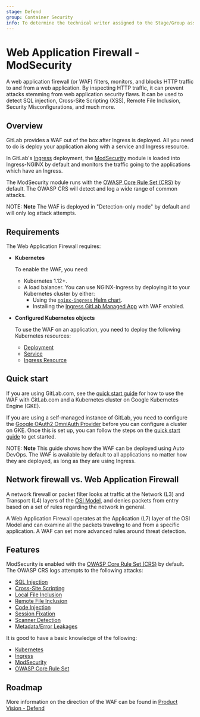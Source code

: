 ```yaml
---
stage: Defend
group: Container Security
info: To determine the technical writer assigned to the Stage/Group associated with this page, see https://about.gitlab.com/handbook/engineering/ux/technical-writing/#designated-technical-writers
---
```



# Web Application Firewall - ModSecurity

A web application firewall (or WAF) filters, monitors, and blocks HTTP traffic to
and from a web application. By inspecting HTTP traffic, it can prevent attacks
stemming from web application security flaws. It can be used to detect SQL injection,
Cross-Site Scripting (XSS), Remote File Inclusion, Security Misconfigurations, and
much more.

## Overview

GitLab provides a WAF out of the box after Ingress is deployed.
All you need to do is deploy your application along with a service
and Ingress resource.

In GitLab's [Ingress](../../user/clusters/applications.md#ingress) deployment, the [ModSecurity](https://modsecurity.org/) module is loaded
into Ingress-NGINX by default and monitors the traffic going to the
applications which have an Ingress.

The ModSecurity module runs with the [OWASP Core Rule Set (CRS)](https://coreruleset.org/) by default. The OWASP CRS will detect and log a wide range of common attacks.

NOTE: **Note**
The WAF is deployed in "Detection-only mode" by default and will only log attack
attempts.

## Requirements

The Web Application Firewall requires:

- **Kubernetes**

  To enable the WAF, you need:

  - Kubernetes 1.12+.
  - A load balancer. You can use NGINX-Ingress by deploying it to your
    Kubernetes cluster by either:
    - Using the [`nginx-ingress` Helm chart](https://github.com/helm/charts/tree/master/stable/nginx-ingress).
    - Installing the [Ingress GitLab Managed App](../../user/clusters/applications.md#ingress) with WAF enabled.

- **Configured Kubernetes objects**

  To use the WAF on an application, you need to deploy the following Kubernetes resources:

  - [Deployment](https://kubernetes.io/docs/concepts/workloads/controllers/deployment/)
  - [Service](https://kubernetes.io/docs/concepts/services-networking/service/)
  - [Ingress Resource](https://kubernetes.io/docs/concepts/services-networking/ingress/)

## Quick start

If you are using GitLab.com, see the [quick start guide](quick_start_guide.md) for
how to use the WAF with GitLab.com and a Kubernetes cluster on Google Kubernetes Engine (GKE).

If you are using a self-managed instance of GitLab, you need to configure the
[Google OAuth2 OmniAuth Provider](../../integration/google.md) before
you can configure a cluster on GKE. Once this is set up, you can follow the steps on the [quick start guide](quick_start_guide.md) to get started.

NOTE: **Note**
This guide shows how the WAF can be deployed using Auto DevOps. The WAF
is available by default to all applications no matter how they are deployed,
as long as they are using Ingress.

## Network firewall vs. Web Application Firewall

A network firewall or packet filter looks at traffic at the Network (L3) and Transport (L4) layers
of the [OSI Model](https://en.wikipedia.org/wiki/OSI_model), and denies packets from entry based on
a set of rules regarding the network in general.

A Web Application Firewall operates at the Application (L7) layer of the OSI Model and can
examine all the packets traveling to and from a specific application. A WAF can set
more advanced rules around threat detection.

## Features

ModSecurity is enabled with the [OWASP Core Rule Set (CRS)](https://github.com/coreruleset/coreruleset/) by
default. The OWASP CRS logs attempts to the following attacks:

- [SQL Injection](https://wiki.owasp.org/index.php/OWASP_Periodic_Table_of_Vulnerabilities_-_SQL_Injection)
- [Cross-Site Scripting](https://wiki.owasp.org/index.php/OWASP_Periodic_Table_of_Vulnerabilities_-_Cross-Site_Scripting_(XSS))
- [Local File Inclusion](https://wiki.owasp.org/index.php/Testing_for_Local_File_Inclusion)
- [Remote File Inclusion](https://wiki.owasp.org/index.php/OWASP_Periodic_Table_of_Vulnerabilities_-_Remote_File_Inclusion)
- [Code Injection](https://wiki.owasp.org/index.php/Code_Injection)
- [Session Fixation](https://wiki.owasp.org/index.php/Session_fixation)
- [Scanner Detection](https://wiki.owasp.org/index.php/Category:Vulnerability_Scanning_Tools)
- [Metadata/Error Leakages](https://wiki.owasp.org/index.php/Improper_Error_Handling)

It is good to have a basic knowledge of the following:

- [Kubernetes](https://kubernetes.io/docs/home/)
- [Ingress](https://kubernetes.github.io/ingress-nginx/)
- [ModSecurity](https://www.modsecurity.org/)
- [OWASP Core Rule Set](https://github.com/coreruleset/coreruleset/)

## Roadmap

More information on the direction of the WAF can be
found in [Product Vision - Defend](https://about.gitlab.com/direction/defend/#waf)
